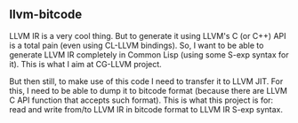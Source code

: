 llvm-bitcode
------------

LLVM IR is a very cool thing. But to generate it using LLVM's C (or C++) API
is a total pain (even using CL-LLVM bindings). So, I want to be able to generate
LLVM IR completely in Common Lisp (using some S-exp syntax for it).
This is what I aim at CG-LLVM project.

But then still, to make use of this code I need to transfer it to LLVM JIT.
For this, I need to be able to dump it to bitcode format
(because there are LLVM C API function that accepts such format).
This is what this project is for: read and write from/to LLVM IR in bitcode format
to LLVM IR S-exp syntax.
